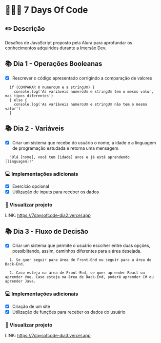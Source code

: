 # 👩🏽‍💻 7 Days Of Code

## ✏️ Descrição
Desafios de JavaScript proposto pela Alura para aprofundar os conhecimentos adquiridos durante a Imersão Dev.

## 📚 Dia 1 - Operações Booleanas
- [x] Rescrever o código apresentado corrigindo a comparação de valores

```
  if (COMPARAR O numeroUm e a stringUm) {
    console.log('As variáveis numeroUm e stringUm tem o mesmo valor, mas tipos diferentes')
  } else {
    console.log('As variáveis numeroUm e stringUm não tem o mesmo valor')
  }
```

## 📚 Dia 2 - Variáveis
- [x] Criar um sistema que recebe do usuário o nome, a idade e a linguagem de programação estudada e retorna uma mensagem.

```
  "Olá [nome], você tem [idade] anos e já está aprendendo [linguagem]!"
```
### 💻 Implementações adicionais
- [x] Exercício opcional
- [x] Utilização de inputs para receber os dados 

### 🔗 Visualizar projeto
LINK: https://7daysofcode-dia2.vercel.app

## 📚 Dia 3 - Fluxo de Decisão
- [x] Criar um sistema que permite o usuário escolher entre duas opções, possiblitando, assim, caminhos diferentes para a área desejada.

```
  1. Se quer seguir para área de Front-End ou seguir para a área de Back-End.

  2. Caso esteja na área de Front-End, se quer aprender React ou aprender Vue. Caso esteja na área de Back-End, poderá aprender C# ou aprender Java.
```

### 💻 Implementações adicionais
- [x] Criação de um site
- [x] Utilização de funções para receber os dados do usuário

### 🔗 Visualizar projeto
LINK: https://7daysofcode-dia3.vercel.app

